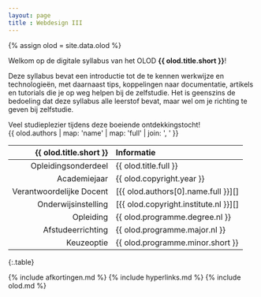 ```yaml
---
layout: page
title : Webdesign III
---
```

{% assign olod = site.data.olod %}

Welkom op de digitale syllabus van het OLOD **{{ olod.title.short }}**!

Deze syllabus bevat een introductie tot de te kennen werkwijze en technologieën, met daarnaast tips, koppelingen naar documentatie, artikels en tutorials die je op weg helpen bij de zelfstudie. Het is geenszins de bedoeling dat deze syllabus alle leerstof bevat, maar wel om je richting te geven bij zelfstudie.

Veel studieplezier tijdens deze boeiende ontdekkingstocht!  
{{ olod.authors | map: 'name' | map: 'full' | join: ', ' }}

|   {{ olod.title.short }} | Informatie                            |
|-------------------------:|:--------------------------------------|
|      Opleidingsonderdeel |  {{ olod.title.full }}                |
|             Academiejaar |  {{ olod.copyright.year }}            |
| Verantwoordelijke Docent | [{{ olod.authors[0].name.full }}][]   |
|      Onderwijsinstelling | [{{ olod.copyright.institute.nl }}][] |
|                Opleiding |  {{ olod.programme.degree.nl }}       |
|        Afstudeerrichting |  {{ olod.programme.major.nl }}        |
|               Keuzeoptie |  {{ olod.programme.minor.short }}     |
{:.table}


{% include afkortingen.md %}
{% include hyperlinks.md %}
{% include olod.md %}